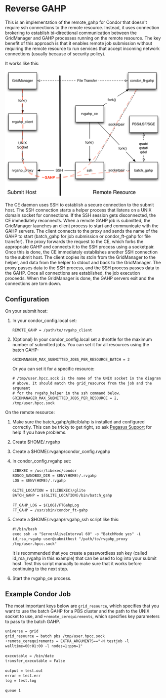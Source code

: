 Reverse GAHP
============

This is an implementation of the remote_gahp for Condor that doesn't require
ssh connections to the remote resource. Instead, it uses connection brokering
to establish bi-directional communication between the GridManager and GAHP
processes running on the remote resource. The key benefit of this approach is
that it enables remote job submission without requiring the remote resource
to run services that accept incoming network connections (usually because of
security policy).

It works like this:

![rvgahp design](doc/rvgahp.png)

The CE daemon uses SSH to establish a secure connection to the submit host.
The SSH connection starts a helper process that listens on a UNIX domain socket
for connections. If the SSH session gets disconnected, the CE immediately
reconnects. When a remote GAHP job is submitted, the GridManager launches an
client process to start and communicate with the GAHP servers. The client
connects to the proxy and sends the name of the GAHP to start (batch_gahp for
job submission or condor_ft-gahp for file transfer). The proxy forwards the
request to the CE, which forks the appropriate GAHP and connects it to the SSH
process using a socketpair. Once this is done, the CE immediately establishes
another SSH connection to the submit host. The client copies its stdin from the
GridManager to the helper, and data from the helper to stdout and back to the
GridManager. The proxy passes data to the SSH process, and the SSH process
passes data to the GAHP. Once all connections are established, the job
execution proceeds. When the GridManager is done, the GAHP servers exit and the
connections are torn down.

Configuration
-------------

On your submit host:

1. In your condor_config.local set:

    ```
    REMOTE_GAHP = /path/to/rvgahp_client
    ```
1. (Optional) In your condor_config.local set a throttle for the maximum number of
   submitted jobs. You can set it for all resources using the batch GAHP:

    ```
    GRIDMANAGER_MAX_SUBMITTED_JOBS_PER_RESOURCE_BATCH = 2
    ```

   Or you can set it for a specific resource:

    ```
    # /tmp/user.hpcc.sock is the name of the UNIX socket in the diagram
    # above. It should match the grid_resource from the job and the argument
    # for the rvgahp_helper in the ssh command below.
    GRIDMANAGER_MAX_SUBMITTED_JOBS_PER_RESOURCE = 2, /tmp/user.hpcc.sock
    ```

On the remote resource:

1. Make sure the batch_gahp/glite/blahp is installed and configured correctly.
   This can be tricky to get right, so ask 
   [Pegasus Support](http://pegasus.isi.edu/support) for help if you have
   problems.
1. Create $HOME/.rvgahp
1. Create a $HOME/.rvgahp/condor_config.rvgahp
1. In condor_config.rvgahp set:

    ```
    LIBEXEC = /usr/libexec/condor
    BOSCO_SANDBOX_DIR = $ENV(HOME)/.rvgahp
    LOG = $ENV(HOME)/.rvgahp

    GLITE_LOCATION = $(LIBEXEC)/glite
    BATCH_GAHP = $(GLITE_LOCATION)/bin/batch_gahp

    FT_GAHP_LOG = $(LOG)/FTGahpLog
    FT_GAHP = /usr/sbin/condor_ft-gahp
    ```

1. Create a $HOME/.rvgahp/rvgahp_ssh script like this:

    ```
    #!/bin/bash
    exec ssh -o "ServerAliveInterval 60" -o "BatchMode yes" -i id_rsa_rvgahp user@submithost "/path/to/rvgahp_proxy /tmp/user.hpcc.sock"
    ```

   It is recommended that you create a passwordless ssh key (called id_rsa_rvgahp
   in this example) that can be used to log into your submit host. Test this script
   manually to make sure that it works before continuing to the next step.

1. Start the rvgahp_ce process.

Example Condor Job
------------------
The most important keys below are `grid_resource`, which specifies that you want to use the batch GAHP for a PBS cluster and the path to the UNIX socket to use, and `+remote_cerequirements`, which specifies key parameters to pass to the batch GAHP.

```
universe = grid
grid_resource = batch pbs /tmp/user.hpcc.sock
+remote_cerequirements = EXTRA_ARGUMENTS=="-N testjob -l walltime=00:01:00 -l nodes=1:ppn=1"

executable = /bin/date
transfer_executable = False

output = test.out
error = test.err
log = test.log

queue 1
```
